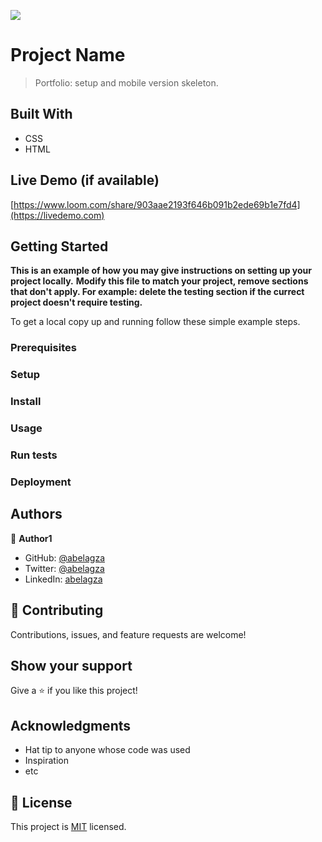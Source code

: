 ![](https://img.shields.io/badge/Microverse-blueviolet)

# Project Name

> Portfolio: setup and mobile version skeleton.


## Built With

- CSS
- HTML

## Live Demo (if available)

[https://www.loom.com/share/903aae2193f646b091b2ede69b1e7fd4](https://livedemo.com)


## Getting Started

**This is an example of how you may give instructions on setting up your project locally.**
**Modify this file to match your project, remove sections that don't apply. For example: delete the testing section if the currect project doesn't require testing.**


To get a local copy up and running follow these simple example steps.

### Prerequisites

### Setup

### Install

### Usage

### Run tests

### Deployment



## Authors

👤 **Author1**

- GitHub: [@abelagza](https://github.com/abelagza)
- Twitter: [@abelagza](https://twitter.com/abelagza)
- LinkedIn: [abelagza](https://linkedin.com/in/abelagza)


## 🤝 Contributing

Contributions, issues, and feature requests are welcome!

## Show your support

Give a ⭐️ if you like this project!

## Acknowledgments

- Hat tip to anyone whose code was used
- Inspiration
- etc

## 📝 License

This project is [MIT](./MIT.md) licensed.
